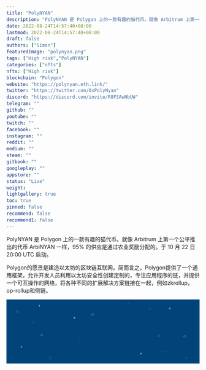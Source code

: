 ```yaml
---
title: "PolyNYAN"
description: "PolyNYAN 是 Polygon 上的一款有趣的猫代币。就像 Arbitrum 上第一个公平推出的代币 ArbiNYAN 一样，95% 的供应是通过农业奖励分配的。"
date: 2022-08-24T14:57:40+08:00
lastmod: 2022-08-24T14:57:40+08:00
draft: false
authors: ["Simon"]
featuredImage: "polynyan.png"
tags: ["High risk","PolyNYAN"]
categories: ["nfts"]
nfts: ["High risk"]
blockchain: "Polygon"
website: "https://polynyan.eth.link/"
twitter: "https://twitter.com/0xPolyNyan"
discord: "https://discord.com/invite/R8FSAwNbUW"
telegram: ""
github: ""
youtube: ""
twitch: ""
facebook: ""
instagram: ""
reddit: ""
medium: ""
steam: ""
gitbook: ""
googleplay: ""
appstore: ""
status: "Live"
weight: 
lightgallery: true
toc: true
pinned: false
recommend: false
recommend1: false
---
```

PolyNYAN 是 Polygon 上的一款有趣的猫代币。就像 Arbitrum 上第一个公平推出的代币 ArbiNYAN 一样，95% 的供应是通过农业奖励分配的。于 10 月 22 日 20:00 UTC 启动。

Polygon的愿景是建造以太坊的区块链互联网。简而言之，Polygon提供了一个通用框架，允许开发人员利用以太坊安全性创建定制的，专注应用程序的链，并提供一个可互操作的网络，将各种不同的扩展解决方案链接在一起，例如zkrollup，op-rollup和侧链。

![配图](10801452360.jpg)